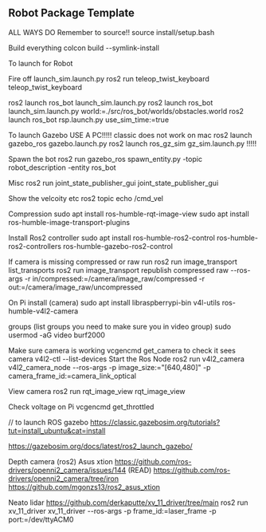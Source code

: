 ## Robot Package Template
ALL WAYS DO
Remember to source!!
source install/setup.bash

Build everything
colcon build --symlink-install

To launch for Robot

Fire off launch_sim.launch.py
ros2 run teleop_twist_keyboard  teleop_twist_keyboard 

ros2 launch ros_bot launch_sim.launch.py
ros2 launch ros_bot launch_sim.launch.py world:=./src/ros_bot/worlds/obstacles.world
ros2 launch ros_bot rsp.launch.py use_sim_time:=true


To launch Gazebo
USE A PC!!!!! classic does not work on mac
ros2 launch gazebo_ros gazebo.launch.py
ros2 launch ros_gz_sim gz_sim.launch.py !!!!!

Spawn the bot
ros2 run gazebo_ros spawn_entity.py -topic robot_description -entity ros_bot

Misc
ros2 run joint_state_publisher_gui joint_state_publisher_gui

Show the velcoity etc
ros2 topic echo /cmd_vel

Compression
sudo apt install ros-humble-rqt-image-view
sudo apt install ros-humble-image-transport-plugins

Install Ros2 controller
sudo apt install ros-humble-ros2-control ros-humble-ros2-controllers ros-humble-gazebo-ros2-control

If camera is missing compressed or raw run
ros2 run image_transport list_transports
ros2 run image_transport republish compressed raw --ros-args -r in/compressed:=/camera/image_raw/compressed -r out:=/camera/image_raw/uncompressed

On Pi install (camera)
sudo apt install libraspberrypi-bin v4l-utils ros-humble-v4l2-camera

groups (list groups you need to make sure you in video group)
sudo usermod -aG video burf2000

Make sure camera is working
vcgencmd get_camera to check it sees camera
v4l2-ctl --list-devices
Start the Ros Node
ros2 run v4l2_camera v4l2_camera_node --ros-args -p image_size:="[640,480]" -p camera_frame_id:=camera_link_optical

View camera
ros2 run rqt_image_view rqt_image_view

Check voltage on Pi
vcgencmd get_throttled


// to launch ROS gazebo
https://classic.gazebosim.org/tutorials?tut=install_ubuntu&cat=install

https://gazebosim.org/docs/latest/ros2_launch_gazebo/


Depth camera (ros2) Asus xtion
https://github.com/ros-drivers/openni2_camera/issues/144 (READ)
https://github.com/ros-drivers/openni2_camera/tree/iron
https://github.com/mgonzs13/ros2_asus_xtion

Neato lidar
https://github.com/derkaputte/xv_11_driver/tree/main
ros2 run xv_11_driver xv_11_driver --ros-args -p frame_id:=laser_frame -p port:=/dev/ttyACM0
